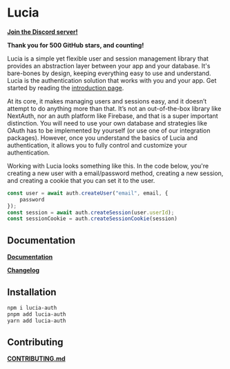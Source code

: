# Lucia

**[Join the Discord server!](https://discord.gg/PwrK3kpVR3)**

**Thank you for 500 GitHub stars, and counting!**

Lucia is a simple yet flexible user and session management library that provides an
abstraction layer between your app and your database. It's bare-bones by design, keeping
everything easy to use and understand. Lucia is the authentication solution that works with
you and your app. Get started by reading the [introduction page](https://lucia-auth.vercel.app/learn/start-here/introduction).

At its core, it makes managing users and sessions easy, and it doesn’t attempt to do anything more than that. It’s not an out-of-the-box library like NextAuth, nor an auth platform like Firebase, and that is a super important distinction. You will need to use your own database and strategies like OAuth has to be implemented by yourself (or use one of our integration packages). However, once you understand the basics of Lucia and authentication, it allows you to fully control and customize your authentication.

Working with Lucia looks something like this. In the code below, you're creating a new user with a email/password method, creating a new session, and creating a cookie that you can set it to the user.

```ts
const user = await auth.createUser("email", email, {
	password
});
const session = await auth.createSession(user.userId);
const sessionCookie = auth.createSessionCookie(session)
```

## Documentation

**[Documentation](https://lucia-auth.vercel.app)**

**[Changelog](https://github.com/pilcrowOnPaper/lucia-auth/blob/main/packages/lucia-auth/CHANGELOG.md)**

## Installation

```bash
npm i lucia-auth
pnpm add lucia-auth
yarn add lucia-auth
```

## Contributing

**[CONTRIBUTING.md](https://github.com/pilcrowOnPaper/lucia-auth/blob/main/CONTRIBUTING.md)**
